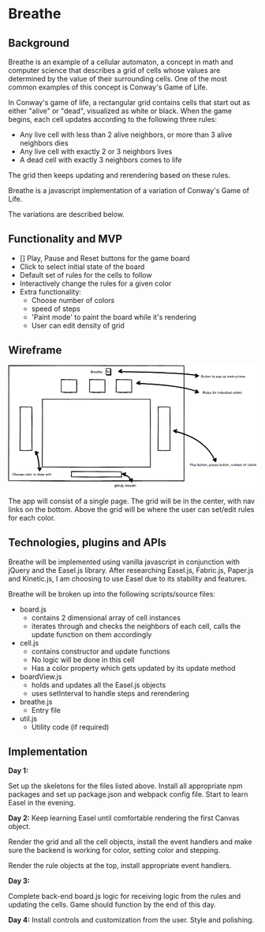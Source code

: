 # Breathe

## Background

Breathe is an example of a cellular automaton, a concept in math and computer science that describes a grid of cells whose values are determined by the value of their surrounding cells. One of the most common examples of this concept is Conway's Game of Life.  

In Conway's game of life, a rectangular grid contains cells that start out as either "alive" or "dead", visualized as white or black.  When the game begins, each cell updates according to the following three rules:

* Any live cell with less than 2 alive neighbors, or more than 3 alive neighbors dies
* Any live cell with exactly 2 or 3 neighbors lives
* A dead cell with exactly 3 neighbors comes to life

The grid then keeps updating and rerendering based on these rules.  

Breathe is a javascript implementation of a variation of Conway's Game of Life.  

The variations are described below.

## Functionality and MVP

- [] Play, Pause and Reset buttons for the game board
- Click to select initial state of the board
- Default set of rules for the cells to follow
- Interactively change the rules for a given color
- Extra functionality:
  - Choose number of colors
  - speed of steps
  - 'Paint mode' to paint the board while it's rendering
  - User can edit density of grid

## Wireframe

![wireframe](../assets/Breathe.png)

The app will consist of a single page.  The grid will be in the center, with nav links on the bottom.  Above the grid will be where the user can set/edit rules for each color.  

## Technologies, plugins and APIs

Breathe will be implemented using vanilla javascript in conjunction with jQuery and the Easel.js library.  After researching Easel.js, Fabric.js, Paper.js and Kinetic.js, I am choosing to use Easel due to its stability and features.

Breathe will be broken up into the following scripts/source files:

* board.js
  * contains 2 dimensional array of cell instances
  * iterates through and checks the neighbors of each cell, calls the update function on them accordingly
* cell.js
  * contains constructor and update functions
  * No logic will be done in this cell
  * Has a color property which gets updated by its update method
* boardView.js
  * holds and updates all the Easel.js objects
  * uses setInterval to handle steps and rerendering
* breathe.js
  * Entry file
* util.js
  * Utility code (if required)


## Implementation

**Day 1:**

Set up the skeletons for the files listed above.  Install all appropriate npm packages and set up package.json and webpack config file.  Start to learn Easel in the evening.

**Day 2:**
Keep learning Easel until comfortable rendering the first Canvas object.

Render the grid and all the cell objects, install the event handlers and make sure the backend is working for color, setting color and stepping.

Render the rule objects at the top, install appropriate event handlers.


**Day 3:**

Complete back-end board.js logic for receiving logic from the rules and updating the cells.  Game should function by the end of this day.

**Day 4:**
Install controls and customization from the user.  Style and polishing.
